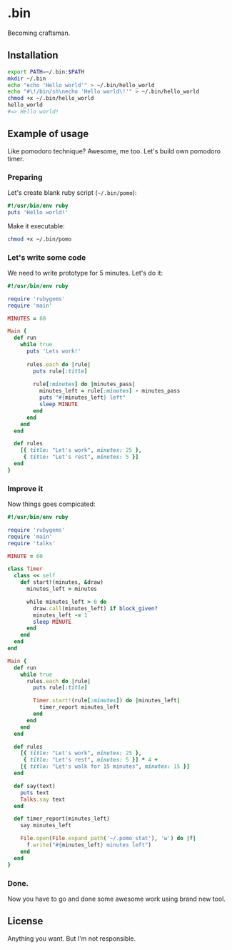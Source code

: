 # .bin

Becoming craftsman.

## Installation

``` sh
export PATH=~/.bin:$PATH
mkdir ~/.bin
echo "echo 'Hello world'" > ~/.bin/hello_world
echo "#\!/bin/sh\necho 'Hello world\!'" > ~/.bin/hello_world
chmod +x ~/.bin/hello_world
hello_world
#=> Hello world!
```

## Example of usage

Like pomodoro technique? Awesome, me too. Let's build own pomodoro timer.

### Preparing

Let's create blank ruby script (`~/.bin/pomo`):

``` ruby
#!/usr/bin/env ruby
puts 'Hello world!'
```

Make it executable:

``` sh
chmod +x ~/.bin/pomo
```

### Let's write some code

We need to write prototype for 5 minutes. Let's do it:

``` ruby
#!/usr/bin/env ruby

require 'rubygems'
require 'main'

MINUTES = 60

Main {
  def run
    while true
      puts 'Lets work!'
      
      rules.each do |rule|
        puts rule[:title]
        
        rule[:minutes] do |minutes_pass|
          minutes_left = rule[:minutes] - minutes_pass
          puts "#{minutes_left} left"
          sleep MINUTE
        end
      end
    end
  end

  def rules
    [{ title: "Let's work", minutes: 25 },
     { title: "Let's rest", minutes: 5 }]
  end
}
```

### Improve it

Now things goes compicated:

``` ruby
#!/usr/bin/env ruby

require 'rubygems'
require 'main'
require 'talks'

MINUTE = 60

class Timer
  class << self
    def start!(minutes, &draw)
      minutes_left = minutes

      while minutes_left > 0 do
        draw.call(minutes_left) if block_given?
        minutes_left -= 1
        sleep MINUTE
      end
    end
  end
end

Main {
  def run
    while true
      rules.each do |rule|
        puts rule[:title]

        Timer.start!(rule[:minutes]) do |minutes_left|
          timer_report minutes_left
        end
      end
    end
  end

  def rules
    [{ title: "Let's work", minutes: 25 },
     { title: "Let's rest", minutes: 5 }] * 4 +
    [{ title: "Let's walk for 15 minutes", minutes: 15 }]
  end

  def say(text)
    puts text
    Talks.say text
  end

  def timer_report(minutes_left)
    say minutes_left

    File.open(File.expand_path('~/.pomo_stat'), 'w') do |f|
      f.write("#{minutes_left} minutes left")
    end
  end
}
```

### Done.

Now you have to go and done some awesome work using brand new tool.


## License

Anything you want. But I'm not responsible.
